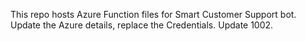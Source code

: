 This repo hosts Azure Function files for Smart Customer Support bot.
Update the Azure details, replace the Credentials.
Update 1002.
